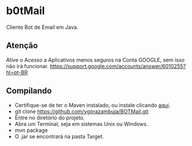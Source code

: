 # b0tMail

Cliente Bot de Email em Java.

## Atenção
Ative o Acesso a Aplicativos menos seguros na Conta GOOGLE, sem isso não irá funcionar.
https://support.google.com/accounts/answer/6010255?hl=pt-BR

## Compilando

- Certifique-se de ter o Maven instalado, ou instale clicando [aqui](https://maven.apache.org/install.html).
- git clone https://github.com/ygorazambuja/BOTMail.git
- Entre no diretório do projeto.
- Abra um Terminal, seja em sistemas Unix ou Windows.
- mvn package
- O .jar se encontrará na pasta Target.
